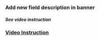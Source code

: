### Add new field description in banner
##### See video instruction
### <a href="https://www.youtube.com/watch?v=7JbE_muVP3s" target="_blank">Video Instruction</a>
